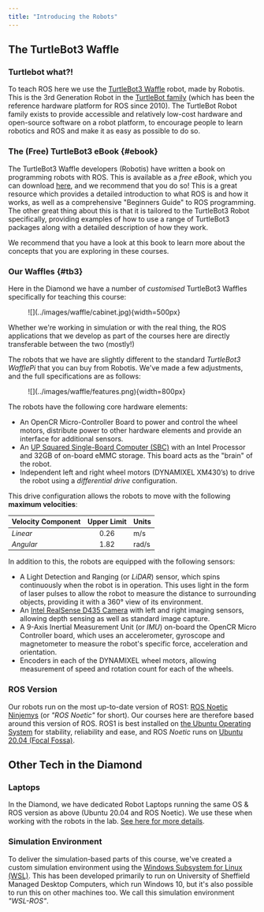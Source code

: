 ```yaml
---
title: "Introducing the Robots"
---
```


## The TurtleBot3 Waffle

### Turtlebot what?!

To teach ROS here we use the [TurtleBot3 Waffle](https://emanual.robotis.com/docs/en/platform/turtlebot3/overview/) robot, made by Robotis. This is the 3rd Generation Robot in the [TurtleBot family](http://wiki.ros.org/Robots/TurtleBot) (which has been the reference hardware platform for ROS since 2010). The TurtleBot Robot family exists to provide accessible and relatively low-cost hardware and open-source software on a robot platform, to encourage people to learn robotics and ROS and make it as easy as possible to do so.

### The (Free) TurtleBot3 eBook {#ebook}

The TurtleBot3 Waffle developers (Robotis) have written a book on programming robots with ROS. This is available as a *free eBook*, which you can download [here](https://community.robotsource.org/t/download-the-ros-robot-programming-book-for-free/51), and we recommend that you do so! This is a great resource which provides a detailed introduction to what ROS is and how it works, as well as a comprehensive "Beginners Guide" to ROS programming. The other great thing about this is that it is tailored to the TurtleBot3 Robot specifically, providing examples of how to use a range of TurtleBot3 packages along with a detailed description of how they work.

We recommend that you have a look at this book to learn more about the concepts that you are exploring in these courses.

### Our Waffles {#tb3}

Here in the Diamond we have a number of *customised* TurtleBot3 Waffles specifically for teaching this course:

<figure markdown>
  ![](../images/waffle/cabinet.jpg){width=500px} 
</figure>

Whether we're working in simulation or with the real thing, the ROS applications that we develop as part of the courses here are directly transferable between the two (mostly!) 

The robots that we have are slightly different to the standard *TurtleBot3 WafflePi* that you can buy from Robotis. We've made a few adjustments, and the full specifications are as follows:

<figure markdown>
  ![](../images/waffle/features.png){width=800px}
</figure>

The robots have the following core hardware elements:

* An OpenCR Micro-Controller Board to power and control the wheel motors, distribute power to other hardware elements and provide an interface for additional sensors.
* An [UP Squared Single-Board Computer (SBC)](https://up-board.org/upsquared/specifications/) with an Intel Processor and 32GB of on-board eMMC storage. This board acts as the "brain" of the robot.
* Independent left and right wheel motors (DYNAMIXEL XM430’s) to drive the robot using a *differential drive* configuration.

This drive configuration allows the robots to move with the following **maximum velocities**: <a name="max_vels"></a>

<center>

| Velocity Component | Upper Limit | Units |
| :--- | :---: | :--- |
| *Linear* | 0.26 | m/s |
| *Angular* | 1.82 | rad/s |

</center>

In addition to this, the robots are equipped with the following sensors:

* A Light Detection and Ranging (or *LiDAR*) sensor, which spins continuously when the robot is in operation. This uses light in the form of laser pulses to allow the robot to measure the distance to surrounding objects, providing it with a 360&deg; view of its environment.
* An [Intel RealSense D435 Camera](https://www.intelrealsense.com/depth-camera-d435/) with left and right imaging sensors, allowing depth sensing as well as standard image capture.
* A 9-Axis Inertial Measurement Unit (or *IMU*) on-board the OpenCR Micro Controller board, which uses an accelerometer, gyroscope and magnetometer to measure the robot's specific force, acceleration and orientation. 
* Encoders in each of the DYNAMIXEL wheel motors, allowing measurement of speed and rotation count for each of the wheels.

### ROS Version

Our robots run on the most up-to-date version of ROS1: [ROS Noetic Ninjemys](http://wiki.ros.org/noetic) (or *"ROS Noetic"* for short). Our courses here are therefore based around this version of ROS. ROS1 is best installed on [the Ubuntu Operating System](https://ubuntu.com/) for stability, reliability and ease, and ROS *Noetic* runs on [Ubuntu 20.04 (Focal Fossa)](https://wiki.ubuntu.com/FocalFossa/ReleaseNotes).

## Other Tech in the Diamond

### Laptops

In the Diamond, we have dedicated Robot Laptops running the same OS & ROS version as above (Ubuntu 20.04 and ROS Noetic). We use these when working with the robots in the lab. [See here for more details](../waffles/intro.md#laptops). 

### Simulation Environment

To deliver the simulation-based parts of this course, we've created a custom simulation environment using the [Windows Subsystem for Linux (WSL)](https://docs.microsoft.com/en-us/windows/wsl/). This has been developed primarily to run on University of Sheffield Managed Desktop Computers, which run Windows 10, but it's also possible to run this on other machines too. We call this simulation environment *"WSL-ROS"*.
